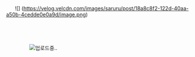 <p><img alt="" src="https://velog.velcdn.com/images/saruru/post/b5555554-f37c-45e3-a686-aea3b451089c/image.png" /><img alt="" src="https://velog.velcdn.com/images/saruru/post/a9734d5f-0130-46e3-b676-0dc3b1d15f37/image.png" />
<img alt="" src="https://velog.velcdn.com/images/saruru/post/c026bbfe-0357-476b-b1ba-3f0990ffc9ca/image.png" />
<img alt="" src="https://velog.velcdn.com/images/saruru/post/fa30e650-10fa-43ea-a633-40c4327a83d3/image.png" />
<img alt="" src="https://velog.velcdn.com/images/saruru/post/2bae85e3-c77a-4938-a6a3-ed401ea3e368/image.png" />
<img alt="" src="https://velog.velcdn.com/images/saruru/post/7fcb1dc3-0f30-4f0c-8a06-ab03bbc6297f/image.png" />
<img alt="" src="https://velog.velcdn.com/images/saruru/post/8b27c632-863b-470d-bd53-23c318b65c29/image.png" /><img alt="" src="https://velog.velcdn.com/images/saruru/post/915f246d-1651-4a2c-bf21-0946c21bf87d/image.png" />
![]
(<a href="https://velog.velcdn.com/images/saruru/post/18a8c8f2-122d-40aa-a50b-4cedde0e0a9d/image.png">https://velog.velcdn.com/images/saruru/post/18a8c8f2-122d-40aa-a50b-4cedde0e0a9d/image.png</a>)</p>
<p><img alt="" src="https://velog.velcdn.com/images/saruru/post/ded035f8-69c0-4e59-9e06-097704f12c56/image.png" /></p>
<p><img alt="" src="https://velog.velcdn.com/images/saruru/post/c6598db5-8280-40d4-b0ec-c9aebd088f5c/image.png" /></p>
<p><img alt="" src="https://velog.velcdn.com/images/saruru/post/c9bff252-9381-4ac9-9dc1-4e9f5e4debc8/image.png" />
<img alt="" src="https://velog.velcdn.com/images/saruru/post/24751a8c-5f2d-4500-a1d7-6d7bd6ef1ee2/image.png" /></p>
<p><img alt="" src="https://velog.velcdn.com/images/saruru/post/ad78345c-c58a-41f6-8aa8-3c332bec5908/image.png" />
<img alt="" src="https://velog.velcdn.com/images/saruru/post/626d8167-e771-4ee9-aed9-278f7f3635d9/image.png" />
<img alt="" src="https://velog.velcdn.com/images/saruru/post/119c22ec-f97f-4ad8-8e1b-a9d5d4871fb4/image.png" />
<img alt="" src="https://velog.velcdn.com/images/saruru/post/0ebc736c-4492-4ffd-958b-e0c01b299a98/image.png" />
<img alt="" src="https://velog.velcdn.com/images/saruru/post/761b2a01-2fc3-4d8e-b758-2e3a2852e52b/image.png" />
<img alt="" src="https://velog.velcdn.com/images/saruru/post/2b0240c9-708f-4091-9f60-67acd0b14e7e/image.png" />
<img alt="" src="https://velog.velcdn.com/images/saruru/post/1cff0ef1-5111-4633-ad14-3f02d6a72ea2/image.png" />
<img alt="" src="https://velog.velcdn.com/images/saruru/post/56ae4420-689f-49b8-9436-0fb3794f9846/image.png" />
<img alt="" src="https://velog.velcdn.com/images/saruru/post/e7b3148e-fccb-455b-83a0-fe47b9915088/image.png" />
<img alt="" src="https://velog.velcdn.com/images/saruru/post/19e99960-dd3b-4af2-9735-b4258a598549/image.png" />
<img alt="" src="https://velog.velcdn.com/images/saruru/post/65524fda-3999-49ef-94ea-6356e887136e/image.png" />
<img alt="" src="https://velog.velcdn.com/images/saruru/post/833167dd-9c9b-4e00-93a8-0373a6ab8583/image.png" />
<img alt="" src="https://velog.velcdn.com/images/saruru/post/f03020f4-28ae-46f2-be9e-1070b52c82a2/image.png" />
<img alt="" src="https://velog.velcdn.com/images/saruru/post/44dd11e6-8502-4452-b8e7-48e76f37a5b8/image.png" />
<img alt="" src="https://velog.velcdn.com/images/saruru/post/cdd6943e-da6c-424e-b5b2-b6d982086bb7/image.png" />
<img alt="" src="https://velog.velcdn.com/images/saruru/post/40a74759-4871-45a0-a9a0-e2c6fa12cde4/image.png" />
<img alt="업로드중.." src="blob:https://velog.io/db6b1dd3-05c8-4711-b7da-3e993dbcb05f" /></p>
